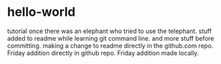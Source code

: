 # hello-world
tutorial
once there was an elephant
who tried to use the telephant.
stuff added to readme while learning git command line.
and more stuff before committing.
making a change to readme directly in the github.com repo.
Friday addition directly in github repo.
Friday addition made locally.
